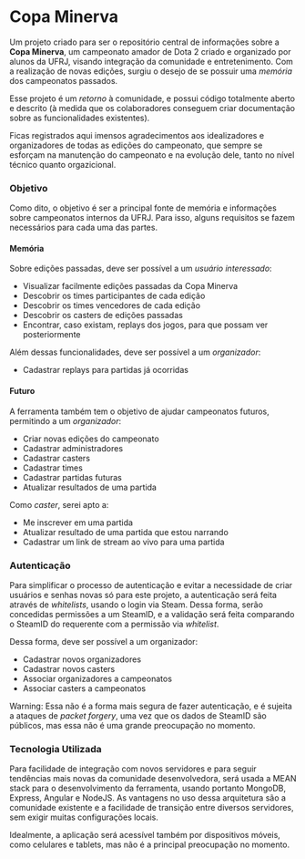Copa Minerva
=============

Um projeto criado para ser o repositório central de informações sobre a **Copa Minerva**, um campeonato amador de Dota 2 criado e organizado por alunos da UFRJ, visando integração da comunidade e entretenimento. Com a realização de novas edições, surgiu o desejo de se possuir uma _memória_ dos campeonatos passados.

Esse projeto é um _retorno_ à comunidade, e possui código totalmente aberto e descrito (à medida que os colaboradores conseguem criar documentação sobre as funcionalidades existentes).

Ficas registrados aqui imensos agradecimentos aos idealizadores e organizadores de todas as edições do campeonato, que sempre se esforçam na manutenção do campeonato e na evolução dele, tanto no nível técnico quanto orgazicional.

### Objetivo
Como dito, o objetivo é ser a principal fonte de memória e informações sobre campeonatos internos da UFRJ. Para isso, alguns requisitos se fazem necessários para cada uma das partes.

#### Memória
Sobre edições passadas, deve ser possível a um _usuário interessado_:

+ Visualizar facilmente edições passadas da Copa Minerva
+ Descobrir os times participantes de cada edição
+ Descobrir os times vencedores de cada edição
+ Descobrir os casters de edições passadas
+ Encontrar, caso existam, replays dos jogos, para que possam ver posteriormente

Além dessas funcionalidades, deve ser possível a um _organizador_:

+ Cadastrar replays para partidas já ocorridas

#### Futuro
A ferramenta também tem o objetivo de ajudar campeonatos futuros, permitindo a um _organizador_:

+ Criar novas edições do campeonato
+ Cadastrar administradores
+ Cadastrar casters
+ Cadastrar times
+ Cadastrar partidas futuras
+ Atualizar resultados de uma partida

Como _caster_, serei apto a:

+ Me inscrever em uma partida
+ Atualizar resultado de uma partida que estou narrando
+ Cadastrar um link de stream ao vivo para uma partida

### Autenticação

Para simplificar o processo de autenticação e evitar a necessidade de criar usuários e senhas novas só para este projeto, a autenticação será feita através de _whitelists_, usando o login via Steam. Dessa forma, serão concedidas permissões a um SteamID, e a validação será feita comparando o SteamID do requerente com a permissão via _whitelist_.

Dessa forma, deve ser possível a um organizador:

+ Cadastrar novos organizadores
+ Cadastrar novos casters
+ Associar organizadores a campeonatos
+ Associar casters a campeonatos

Warning: Essa não é a forma mais segura de fazer autenticação, e é sujeita a ataques de _packet forgery_, uma vez que os dados de SteamID são públicos, mas essa não é uma grande preocupação no momento.

### Tecnologia Utilizada

Para facilidade de integração com novos servidores e para seguir tendências mais novas da comunidade desenvolvedora, será usada a MEAN stack para o desenvolvimento da ferramenta, usando portanto MongoDB, Express, Angular e NodeJS. As vantagens no uso dessa arquitetura são a comunidade existente e a facilidade de transição entre diversos servidores, sem exigir muitas configurações locais.

Idealmente, a aplicação será acessível também por dispositivos móveis, como celulares e tablets, mas não é a principal preocupação no momento.